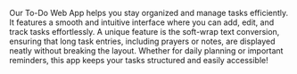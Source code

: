 Our To-Do Web App helps you stay organized and manage tasks efficiently. It features a smooth and intuitive interface where you can add, edit, and track tasks effortlessly. A unique feature is the soft-wrap text conversion, ensuring that long task entries, including prayers or notes, are displayed neatly without breaking the layout. Whether for daily planning or important reminders, this app keeps your tasks structured and easily accessible!
